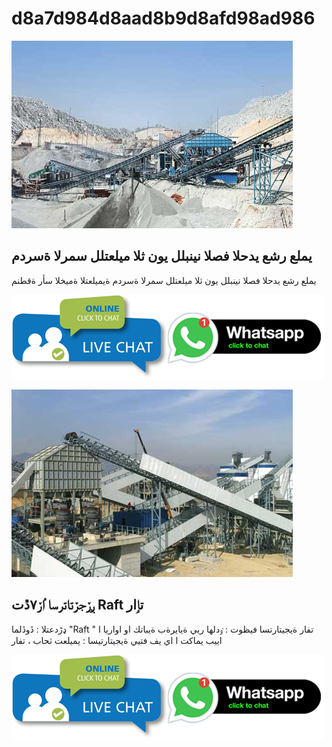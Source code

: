# d8a7d984d8aad8b9d8afd98ad986

<a href="https://mnn.zoosnet.net/LR/Chatpre.aspx?id=MNN94995150&p=https://topgrinding.com/" target="_blank">![يملع رشع يدحلا فصلا نينبلل يون ثلا ميلعتلل سمرلا ةسردم ](https://github.com/technlg/images/blob/main/18.jpg)</a>

## يملع رشع يدحلا فصلا نينبلل يون ثلا ميلعتلل سمرلا ةسردم 

يملع رشع يدحلا فصلا نينبلل يون ثلا ميلعتلل سمرلا ةسردم ةيميلعتلا ةميخلا سأر ةقطنم

<a href="https://mnn.zoosnet.net/LR/Chatpre.aspx?id=MNN94995150&p=https://topgrinding.com/" target="_blank"><img src="https://github.com/technlg/images/raw/main/chat11.jpg" alt="zaixianliaotian"/></a><a href="//whatsapp.shibangsoft.com/WhatsApp.php" ><img src="https://github.com/technlg/images/raw/main/chat11.png" alt=""></a>

<a href="https://mnn.zoosnet.net/LR/Chatpre.aspx?id=MNN94995150&p=https://topgrinding.com/" target="_blank">![ږڒجڒتاترسا ٵڒ٧ڐت Raft تٳار](https://github.com/technlg/images/blob/main/15.jpg)</a>

## ږڒجڒتاترسا ٵڒ٧ڐت Raft تٳار

ډڑدعتلا : ڐوڐلما "Raft " تفار ةيجيتارتسا فيظوت : ٶدلها ريي ةيايرةب ةيباتك او اواريا ا اييب يماكت ا اي يف فتيي ةيجيتارتيسا : يميلعت ثحاب ، تفار

<a href="https://mnn.zoosnet.net/LR/Chatpre.aspx?id=MNN94995150&p=https://topgrinding.com/" target="_blank"><img src="https://github.com/technlg/images/raw/main/chat11.jpg" alt="zaixianliaotian"/></a><a href="//whatsapp.shibangsoft.com/WhatsApp.php" ><img src="https://github.com/technlg/images/raw/main/chat11.png" alt=""></a>

